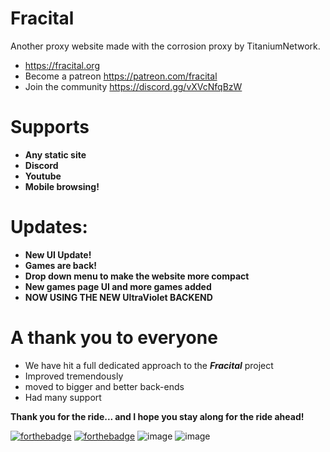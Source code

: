 # Fracital
Another proxy website made with the corrosion proxy by TitaniumNetwork.
- https://fracital.org
- Become a patreon https://patreon.com/fracital
- Join the community https://discord.gg/vXVcNfqBzW

# Supports
- **Any static site**
- **Discord**
- **Youtube**
- **Mobile browsing!**

# Updates:
- **New UI Update!**
- **Games are back!**
- **Drop down menu to make the website more compact**
- **New games page UI and more games added**
- **NOW USING THE NEW UltraViolet BACKEND**

# A thank you to everyone
- We have hit a full dedicated approach to the **_Fracital_** project
- Improved tremendously
- moved to bigger and better back-ends
- Had many support

**Thank you for the ride... and I hope you stay along for the ride ahead!**

[![forthebadge](https://forthebadge.com/images/badges/built-with-love.svg)](https://forthebadge.com)
[![forthebadge](https://forthebadge.com/images/badges/uses-html.svg)](https://forthebadge.com)
![image](https://i.imgur.com/Oe2IWhK.png)
![image](https://i.imgur.com/rZpmikX.png)

